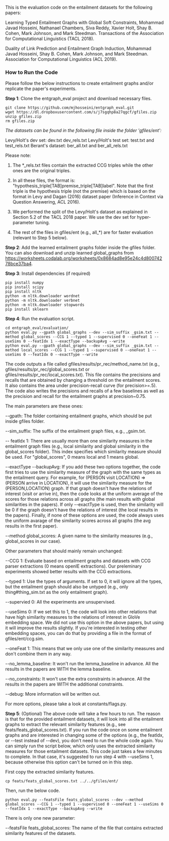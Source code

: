This is the evaluation code on the entailment datasets for the following papers:

Learning Typed Entailment Graphs with Global Soft Constraints, Mohammad Javad Hosseini, Nathanael Chambers, Siva Reddy, Xavier Holt, Shay B. Cohen, Mark Johnson, and Mark Steedman. Transactions of the Association for Computational Linguistics (TACL 2018).

Duality of Link Prediction and Entailment Graph Induction,  Mohammad Javad Hosseini, Shay B. Cohen, Mark Johnson, and Mark Steedman. Association for Computational Linguistics (ACL 2019).



### How to Run the Code

Please follow the below instructions to create entailment graphs and/or replicate the paper's experiments.

**Step 1**: Clone the entgraph_eval project and download necessary files.

    git clone https://github.com/mjhosseini/entgraph_eval.git
    wget https://dl.dropboxusercontent.com/s/j7sgqhp8a27qgcf/gfiles.zip
    unzip gfiles.zip
    rm gfiles.zip

*The datasets can be found in the following file inside the folder 'gfiles/ent':*

Levy/Holt's dev set: dev.txt dev_rels.txt
Levy/Holt's test set: test.txt and test_rels.txt
Berant's dataset: ber_all.txt and ber_all_rels.txt

Please note:

1) The *_rels.txt files contain the extracted CCG triples while the other ones are the original triples.

2) In all these files, the format is: "hypothesis_triple[TAB]premise_triple[TAB]label". Note that the first triple is the hypothesis triple (not the premise) which is based on the format in Levy and Dagan (2016) dataset paper (Inference in Context via Question Answering, ACL 2016).

3) We performed the split of the Levy/Holt's dataset as explained in Section 5.2 of the TACL 2018 paper. We use the dev set for hyper-parameter tuning.

4) The rest of the files in gfiles/ent (e.g., all_*) are for faster evaluation (relevant to Step 5 below).

**Step 2**: Add the learned entailment graphs folder inside the gfiles folder. You can also download and unzip learned global_graphs from https://worksheets.codalab.org/worksheets/0x8684ad8e95e24c4d80074278bce37ba4.

**Step 3**: Install dependencies (if required)

    pip install numpy
    pip install scipy
    pip install nltk
    python -m nltk.downloader wordnet
    python -m nltk.downloader verbnet
    python -m nltk.downloader stopwords
    pip install sklearn

**Step 4**: Run the evaluation script.

    cd entgraph_eval/evaluation/
    python eval.py --gpath global_graphs --dev --sim_suffix _gsim.txt --method global_scores --CCG 1 --typed 1 --supervised 0 --oneFeat 1 --useSims 0 --featIdx 1 --exactType --backupAvg --write
    python eval.py --gpath global_graphs --dev --sim_suffix _gsim.txt --method local_scores --CCG 1 --typed 1 --supervised 0 --oneFeat 1 --useSims 0 --featIdx 0 --exactType --write
    
The code outputs a file called gfiles/results/pr_rec/method_name.txt (e.g., gfiles/results/pr_rec/global_scores.txt or gfiles/results/pr_rec/local_scores.txt). This file contains the precisions and recalls that are obtained by changing a threshold on the entailment scores. It also contains the area under precision-recall curve (for precision>=.5). The code also writes the precisions and recalls of a few baselines as well as the precision and recall for the entailment graphs at precision~0.75.

The main parameters are these ones:

--gpath: The folder containing entailment graphs, which should be put inside gfiles folder.

--sim_suffix: The suffix of the entailment graph files, e.g., _gsim.txt.

-- featIdx 1: There are usually more than one similarity measures in the entailment graph files (e.g., local similarity and global similarity in the global_scores folder). This index specifies which similarity measure should be used. For "global_scores", 0 means local and 1 means global.

--exactType --backupAvg: If you add these two options together, the code first tries to use the similarity measure of the graph with the same types as the entailment query. For example, for (PERSON visit LOCATION) => (PERSON arrive in LOCATION), it will use the similarity measure for the (PERSON,LOCATION) graph. If that graph doesn't have the relations of interest (visit or arrive in), then the code looks at the uniform average of the scores for those relations across all graphs (the main results with global similarities in the papers). If only --exactType is used, then the similarity will be 0 if the graph doesn't have the relations of interest (the local results in the papers). Finally, if none of these options are used, the code always uses the uniform avarage of the similarity scores across all graphs (the avg results in the first paper).

--method global_scores: A given name to the similarity measures (e.g., global_scores in our case).

Other parameters that should mainly remain unchanged:

--CCG 1: Evaluate based on entailment graphs and datasets with CCG parser extractions (0 means openIE extractions). Our preleminary experiments showed better results with the CCG extractions.

--typed 1: Use the types of arguments. If set to 0, it will ignore all the types, but the entailment graph should also be untyped (e.g., only thing#thing_sim.txt as the only entailment graph).

--supervied 0: All the experiments are unsupervised.

--useSims 0: If we set this to 1, the code will look into other relations that have high similarity measures to the relations of interest in GloVe embedding space. We did not use this option in the above papers, but using it will improve the results slightly. If you're interested in testing other embedding spaces, you can do that by providing a file in the format of gfiles/ent/ccg.sim.

--oneFeat 1: This means that we only use one of the similarity measures and don't combine them in any way.

--no_lemma_baseline: It won't run the lemma_baseline in advance. All the results in the papers are WITH the lemma baseline.

--no_constraints: It won't use the extra constraints in advance. All the results in the papers are WITH the additional constraints.

--debug: More information will be written out.

For more options, please take a look at constants/flags.py.

**Step 5**: (Optional) The above code will take a few hours to run. The reason is that for the provided entailment datasets, it will look into all the entailment graphs to extract the relevant similarity features (e.g., see feats/feats_global_scores.txt). If you run the code once on some entailment graphs and are interested in changing some of the options (e.g., the featIdx, or --test instead of --dev), you don't need to run the whole code again. You can simply run the script below, which only uses the extracted similarity measures for those entailment datasets. This code just takes a few minutes to complete. In that case, it's suggested to run step 4 with --useSims 1, because otherwise this option can't be turned on in this step.

First copy the extracted similarity features.

    cp feats/feats_global_scores.txt ../../gfiles/ent/

Then, run the below code.

    python eval.py --featsFile feats_global_scores --dev --method global_scores --CCG 1 --typed 1 --supervised 0 --oneFeat 1 --useSims 0 --featIdx 1 --exactType --backupAvg --write

There is only one new parameter:

--featsFile feats_global_scores: The name of the file that contains extracted similarity features of the datasets.
